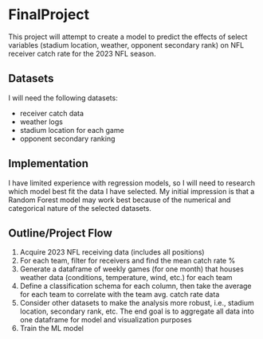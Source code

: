 # FinalProject
 This project will attempt to create a model to predict the effects of select variables (stadium location, weather, opponent secondary rank)
 on NFL receiver catch rate for the 2023 NFL season.

## Datasets
I will need the following datasets:
- receiver catch data
- weather logs
- stadium location for each game
- opponent secondary ranking

## Implementation
I have limited experience with regression models, so I will need to research which model best fit the data I have selected. My initial impression is that 
a Random Forest model may work best because of the numerical and categorical nature of the selected datasets.

## Outline/Project Flow
1. Acquire 2023 NFL receiving data (includes all positions)
2. For each team, filter for receivers and find the mean catch rate %
3. Generate a dataframe of weekly games (for one month) that houses weather data (conditions, temperature, wind, etc.) for each team
5. Define a classification schema for each column, then take the average for each team to correlate with the team avg. catch rate data
6. Consider other datasets to make the analysis more robust, i.e., stadium location, secondary rank, etc. The end goal is to aggregate all data into one dataframe for model and visualization purposes
7. Train the ML model
